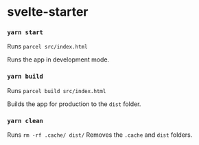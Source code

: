 # svelte-starter

### `yarn start`
Runs `parcel src/index.html`

Runs the app in development mode.

### `yarn build`
Runs `parcel build src/index.html`

Builds the app for production to the `dist` folder.

### `yarn clean`
Runs `rm -rf .cache/ dist/`
Removes the `.cache` and `dist` folders.
